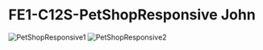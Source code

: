 # FE1-C12S-PetShopResponsive John
![PetShopResponsive1](https://user-images.githubusercontent.com/52834318/127074762-22633f0c-bc02-4339-9738-6d419aca5a22.png)
![PetShopResponsive2](https://user-images.githubusercontent.com/52834318/127074772-d6337f8e-c2fc-4596-bbca-7a623f2fa501.png)
